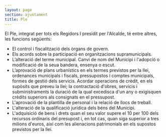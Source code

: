 ```yaml
---
layout: page
section: ajuntament
title: Ple
---
```

El Ple, integrat per tots els Regidors I presidit per l'Alcalde, té entre altres, les funcions següents:

* El control i fiscalització dels òrgans de govern.
* Els acords sobre la participació en organitzacions supramunicipals.
* L’alteració del terme municipal. Canvi de nom del Municipi i l'adopció o modificació de la seua bandera, ensenya o escut.
* L’aprovació de plans urbanístics en els termes previstos per la llei, ordenances municipals i fiscals, pressupostos i comptes municipals, formes de gestió dels servicis. Acordar operacions de crèdit, en els supòsits que preveu la llei; la contractació d'obres, servicis i subministraments la duració de la qual excedisca d'un any o exigisquen crèdits superiors als consignats en el pressupost.
* L'aprovació de la plantilla de personal i la relació de llocs de treball.
* L'alteració de la qualificació jurídica dels béns del Municipi.
* L'adquisició de bens i drets quan el seu valor supere el 10 per 100 dels recursos ordinaris del presupost i, en tot cas, quan siga superior a tres milions d'euros, així com les alienacions patrimonials en els supostos previstos per la llei.